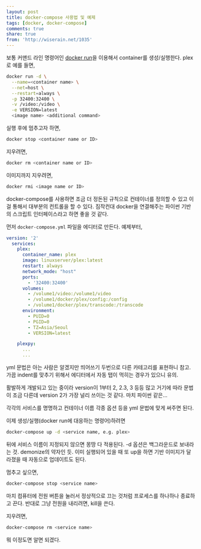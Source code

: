 ```yaml
---
layout: post
title: docker-compose 사용법 및 예제
tags: [docker, docker-compose]
comments: true
share: true
from: 'http://wiserain.net/1035'
---
```


보통 커맨드 라인 명령어인 [docker run](https://docs.docker.com/engine/reference/commandline/run/)을 이용해서 container를 생성/실행한다. plex로 예를 들면,

```bash
docker run -d \
  --name=<container name> \
  --net=host \
  --restart=always \
  -p 32400:32400 \
  -v /video:/video \
  -e VERSION=latest
  <image name> <additional command>
```

실행 후에 멈추고자 하면,

```bash
docker stop <container name or ID>
```

지우려면,

```bash
docker rm <container name or ID>
```

이미지까지 지우려면,

```bash
docker rmi <image name or ID>
```

docker-compose를 사용하면 조금 더 정돈된 규칙으로 컨테이너를 정의할 수 있고 이걸 통해서 대부분의 컨트롤을 할 수 있다. 짐작컨대 docker을 연결해주는 파이썬 기반의 스크립트 인터페이스라고 하면 좋을 것 같다.

먼저 ```docker-compose.yml``` 파일을 에디터로 만든다. 예제부터,

```yaml
version: '2'
  services:
    plex:
      container_name: plex
      image: linuxserver/plex:latest
      restart: always
      network_mode: "host"
      ports:
        - '32400:32400'
      volumes:
        - /volume1/video:/volume1/video
        - /volume1/docker/plex/config:/config
        - /volume1/docker/plex/transcode:/transcode
      environment:
        - PUID=0
        - PGID=0
        - TZ=Asia/Seoul
        - VERSION=latest

    plexpy:
      ...
      ...
```

yml 문법은 아는 사람은 알겠지만 띄어쓰기 두번으로 다른 카테고리를 표현하니 참고. 가끔 indent를 맞추기 위해서 에디터에서 자동 탭이 먹히는 경우가 있으니 유의.

활발하게 개발되고 있는 중이라 version이 1부터 2, 2.3, 3 등등 많고 거기에 따라 문법이 조금 다른데 version 2가 가장 널리 쓰이는 것 같다. 마치 파이썬 같은...

각각의 서비스를 명명하고 컨테이너 이름 각종 옵션 등을 yml 문법에 맞게 써주면 된다.

이제 생성/실행(docker run에 대응하는 명령어)하려면

```bash
docker-compose up -d <service name, e.g. plex>
```

뒤에 서비스 이름이 지정되지 않으면 몽땅 다 적용된다. -d 옵션은 백그라운드로 보내라는 것. demonize의 약자인 듯. 이미 실행되어 있을 때 또 up을 하면 기반 이미지가 달라졌을 때 자동으로 업데이트도 된다.

멈추고 싶으면,

```bash
docker-compose stop <service name>
```

마치 컴퓨터에 전원 버튼을 눌러서 정상적으로 끄는 것처럼 프로세스를 하나하나 종료하고 끈다. 반대로 그냥 전원을 내리려면, kill을 쓴다.

지우려면,

```bash
docker-compose rm <service name>
```

뭐 이정도면 알면 되겠다.
